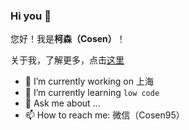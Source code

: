 ### Hi you 👋
您好！我是**柯森（Cosen）**！

关于我，了解更多，点击[这里](https://juejin.im/user/3737995267297838)

- 🔭 I’m currently working on 上海
- 🌱 I’m currently learning `low code`
- 💬 Ask me about ...
- 📫 How to reach me: 微信（Cosen95）

<!--
<div align="center">
	<img src="https://cdn.jsdelivr.net/gh/Jack-cool/assets/2020-9-6/1599399100637-前端森林公众号二维码2.png" alt="" width="600">
</div>
-->

<!--
**Jack-cool/Jack-cool** is a ✨ _special_ ✨ repository because its `README.md` (this file) appears on your GitHub profile.


-->
